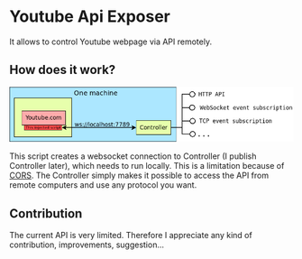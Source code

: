 # Youtube Api Exposer
It allows to control Youtube webpage via API remotely.
## How does it work?
![schema](/schema.png)

This script creates a websocket connection to Controller (I publish Controller later), which needs to run locally. This is a limitation because of [CORS](https://developer.mozilla.org/en-US/docs/Web/HTTP/CORS). The Controller simply makes it possible to access the API from remote computers and use any protocol you want.
## Contribution
The current API is very limited. Therefore I appreciate any kind of contribution, improvements, suggestion...
